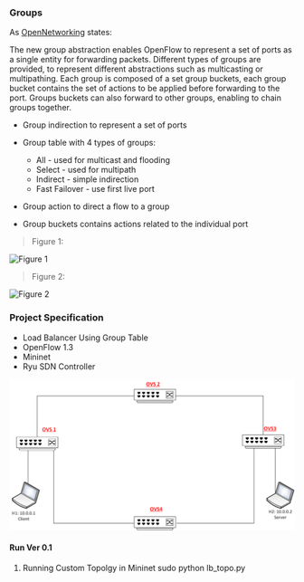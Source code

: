### Groups

As [OpenNetworking] states:

The new group abstraction enables OpenFlow to represent a set of ports as a single entity for forwarding
packets. Different types of groups are provided, to represent different abstractions such as multicasting or
multipathing. Each group is composed of a set group buckets, each group bucket contains the set of actions
to be applied before forwarding to the port. Groups buckets can also forward to other groups, enabling to
chain groups together.

- Group indirection to represent a set of ports
- Group table with 4 types of groups:

  - All - used for multicast and flooding
  - Select - used for multipath
  - Indirect - simple indirection
  - Fast Failover - use first live port
  
- Group action to direct a flow to a group
- Group buckets contains actions related to the individual port

> Figure 1:

![Figure 1](https://wiki.onosproject.org/download/attachments/10560835/Screen%20Shot%202016-06-01%20at%206.07.35%20AM.png?version=1&modificationDate=1467912190741&api=v2)

> Figure 2:

![Figure 2](https://docs.pica8.com/download/thumbnails/3083229/of-group-abstract.png?version=1&modificationDate=1522250172000&api=v2)

### Project Specification

- Load Balancer Using Group Table 
- OpenFlow 1.3
- Mininet
- Ryu SDN Controller

![](https://raw.githubusercontent.com/Muhammad-Bo/SDN-Mininet-Ryu/master/Group%20Table%20-%20Bucket/load.png)


#### Run Ver 0.1

1. Running Custom Topolgy in Mininet
    sudo python lb_topo.py













[OpenNetworking]: <https://www.opennetworking.org >
